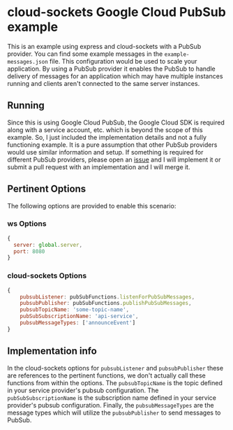 # cloud-sockets Google Cloud PubSub example

This is an example using express and cloud-sockets with a PubSub provider. You can find some example messages in the `example-messages.json` file. This configuration would be used to scale your application. By using a PubSub provider it enables the PubSub to handle delivery of messages for an application which may have multiple instances running and clients aren't connected to the same server instances.

## Running

Since this is using Google Cloud PubSub, the Google Cloud SDK is required along with a service account, etc. which is beyond the scope of this example. So, I just included the implementation details and not a fully functioning example. It is a pure assumption that other PubSub providers would use similar information and setup. If something is required for different PubSub providers, please open an [issue](https://github.com/keithstric/cloud-sockets/issues) and I will implement it or submit a pull request with an implementation and I will merge it.

## Pertinent Options

The following options are provided to enable this scenario:

### ws Options

```js
{
  server: global.server, 
  port: 8080
}
```

### cloud-sockets Options

```js
{
	pubsubListener: pubSubFunctions.listenForPubSubMessages,
	pubsubPublisher: pubSubFunctions.publishPubSubMessages,
	pubsubTopicName: 'some-topic-name',
	pubSubSubscriptionName: 'api-service',
	pubsubMessageTypes: ['announceEvent']
}
```

## Implementation info

In the cloud-sockets options for `pubsubListener` and `pubsubPublisher` these are references to the pertinent functions, we don't actually call these functions from within the options. The `pubsubTopicName` is the topic defined in your service provider's pubsub configuration. The `pubSubSubscriptionName` is the subscription name defined in your service provider's pubsub configuration. Finally, the `pubsubMessageTypes` are the message types which will utilize the `pubsubPublisher` to send messages to PubSub.
